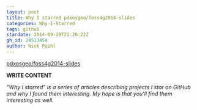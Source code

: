 ```yaml
---
layout: post
title: Why I starred pdxosgeo/foss4g2014-slides
categories: Why-I-Starred
tags: github
stardate: 2014-09-29T21:20:22Z
gh_id: 24513454
author: Nick Peihl
---
```


[pdxosgeo/foss4g2014-slides](star.repo.html_url)

**WRITE CONTENT**

*"Why I starred" is a series of articles describing projects I star on GitHub and why I found them interesting. My hope is that you'll find them interesting as well.*

